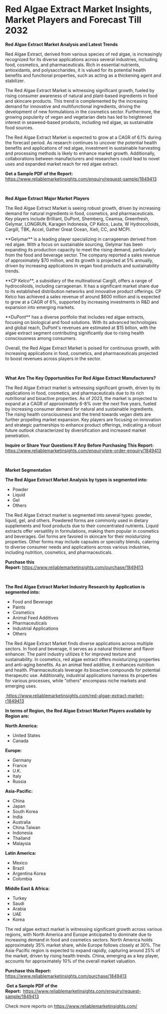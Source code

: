 <p><h1>Red Algae Extract Market Insights, Market Players and Forecast Till 2032</h1></p><p><strong>Red Algae Extract Market Analysis and Latest Trends</strong></p>
<p><p>Red Algae Extract, derived from various species of red algae, is increasingly recognized for its diverse applications across several industries, including food, cosmetics, and pharmaceuticals. Rich in essential nutrients, antioxidants, and polysaccharides, it is valued for its potential health benefits and functional properties, such as acting as a thickening agent and stabilizer.</p><p>The Red Algae Extract Market is witnessing significant growth, fueled by rising consumer awareness of natural and plant-based ingredients in food and skincare products. This trend is complemented by the increasing demand for innovative and multifunctional ingredients, driving the development of new formulations in the cosmetics sector. Furthermore, the growing popularity of vegan and vegetarian diets has led to heightened interest in seaweed-based products, including red algae, as sustainable food sources.</p><p>The Red Algae Extract Market is expected to grow at a CAGR of 6.1% during the forecast period. As research continues to uncover the potential health benefits and applications of red algae, investment in sustainable harvesting and processing methods is likely to enhance market growth. Additionally, collaborations between manufacturers and researchers could lead to novel uses and expanded market reach for red algae extract.</p></p>
<p><strong>Get a Sample PDF of the Report:&nbsp;</strong> <a href="https://www.reliablemarketinsights.com/enquiry/request-sample/1849413?utm_campaign=2535&utm_medium=2&utm_source=Github&utm_content=ia&utm_term=02042025&utm_id=red-algae-extract">https://www.reliablemarketinsights.com/enquiry/request-sample/1849413</a></p>
<p>&nbsp;</p>
<p><strong>Red Algae Extract Major Market Players</strong></p>
<p><p>The Red Algae Extract Market is seeing robust growth, driven by increasing demand for natural ingredients in food, cosmetics, and pharmaceuticals. Key players include Brilliant, DuPont, Shemberg, Ceamsa, Greenfresh, Gelymar, LONGRUN, Karagen Indonesia, CP Kelco, Lauta, W Hydrocolloids, Cargill, TBK, Accel, Gather Great Ocean, Xieli, CC, and MCPI.</p><p>**Gelymar** is a leading player specializing in carrageenan derived from red algae. With a focus on sustainable sourcing, Gelymar has been expanding its production capacity to meet the rising demand, particularly from the food and beverage sector. The company reported a sales revenue of approximately $70 million, and its growth is projected at 5% annually, driven by increasing applications in vegan food products and sustainability trends.</p><p>**CP Kelco**, a subsidiary of the multinational Cargill, offers a range of hydrocolloids, including carrageenan. It has a significant market share due to its established distribution networks and innovative product offerings. CP Kelco has achieved a sales revenue of around $600 million and is expected to grow at a CAGR of 6%, supported by increasing investments in R&D and expansion into emerging markets.</p><p>**DuPont** has a diverse portfolio that includes red algae extracts, focusing on biological and food solutions. With its advanced technologies and global reach, DuPont's revenues are estimated at $15 billion, with the algae extract segment contributing significantly due to rising health consciousness among consumers.</p><p>Overall, the Red Algae Extract Market is poised for continuous growth, with increasing applications in food, cosmetics, and pharmaceuticals projected to boost revenues across players in the sector.</p></p>
<p>&nbsp;</p>
<p><strong>What Are The Key Opportunities For Red Algae Extract Manufacturers?</strong></p>
<p><p>The Red Algae Extract market is witnessing significant growth, driven by its applications in food, cosmetics, and pharmaceuticals due to its rich nutritional and bioactive properties. As of 2023, the market is projected to expand at a CAGR of approximately 6-8% over the next five years, fueled by increasing consumer demand for natural and sustainable ingredients. The rising health consciousness and the trend towards vegan diets are further propelling market expansion. Key players are focusing on innovation and strategic partnerships to enhance product offerings, indicating a robust future outlook characterized by diversification and increased market penetration.</p></p>
<p><strong>Inquire or Share Your Questions If Any Before Purchasing This Report:</strong> <a href="https://www.reliablemarketinsights.com/enquiry/pre-order-enquiry/1849413?utm_campaign=2535&utm_medium=2&utm_source=Github&utm_content=ia&utm_term=02042025&utm_id=red-algae-extract">https://www.reliablemarketinsights.com/enquiry/pre-order-enquiry/1849413</a></p>
<p>&nbsp;</p>
<p><strong>Market Segmentation</strong></p>
<p><strong>The Red Algae Extract Market Analysis by types is segmented into:</strong></p>
<p><ul><li>Powder</li><li>Liquid</li><li>Gel</li><li>Others</li></ul></p>
<p><p>The Red Algae Extract market is segmented into several types: powder, liquid, gel, and others. Powdered forms are commonly used in dietary supplements and food products due to their concentrated nutrients. Liquid extracts offer versatility in formulations, making them popular in cosmetics and beverages. Gel forms are favored in skincare for their moisturizing properties. Other forms may include capsules or specialty blends, catering to diverse consumer needs and applications across various industries, including nutrition, cosmetics, and pharmaceuticals.</p></p>
<p><strong>Purchase this Report:&nbsp;</strong><a href="https://www.reliablemarketinsights.com/purchase/1849413?utm_campaign=2535&utm_medium=2&utm_source=Github&utm_content=ia&utm_term=02042025&utm_id=red-algae-extract">https://www.reliablemarketinsights.com/purchase/1849413</a></p>
<p>&nbsp;</p>
<p><strong>The Red Algae Extract Market Industry Research by Application is segmented into:</strong></p>
<p><ul><li>Food and Beverage</li><li>Paints</li><li>Cosmetics</li><li>Animal Feed Additives</li><li>Pharmaceuticals</li><li>Industrial Applications</li><li>Others</li></ul></p>
<p><p>The Red Algae Extract Market finds diverse applications across multiple sectors. In food and beverage, it serves as a natural thickener and flavor enhancer. The paint industry utilizes it for improved texture and sustainability. In cosmetics, red algae extract offers moisturizing properties and anti-aging benefits. As an animal feed additive, it enhances nutrition and health. Pharmaceuticals leverage its bioactive compounds for potential therapeutic use. Additionally, industrial applications harness its properties for various processes, while "others" encompass niche markets and emerging uses.</p></p>
<p><a href="https://www.reliablemarketinsights.com/red-algae-extract-market-r1849413?utm_campaign=2535&utm_medium=2&utm_source=Github&utm_content=ia&utm_term=02042025&utm_id=red-algae-extract">&nbsp;https://www.reliablemarketinsights.com/red-algae-extract-market-r1849413</a></p>
<p><strong>In terms of Region, the Red Algae Extract Market Players available by Region are:</strong></p>
<p>
    <p> <strong> North America: </strong>
        <ul>
            <li>United States</li>
            <li>Canada</li>
        </ul>
        </p> 
    <p> <strong> Europe: </strong>
        <ul>
            <li>Germany</li>
            <li>France</li>
            <li>U.K.</li>
            <li>Italy</li>
            <li>Russia</li>
        </ul>
        </p> 
    <p> <strong> Asia-Pacific: </strong>
        <ul>
            <li>China</li>
            <li>Japan</li>
            <li>South Korea</li>
            <li>India</li>
            <li>Australia</li>
            <li>China Taiwan</li>
            <li>Indonesia</li>
            <li>Thailand</li>
            <li>Malaysia</li>
        </ul>
        </p> 
    <p> <strong> Latin America: </strong>
        <ul>
            <li>Mexico</li>
            <li>Brazil</li>
            <li>Argentina Korea</li>
            <li>Colombia</li>
        </ul>
        </p> 
    <p> <strong> Middle East & Africa: </strong>
        <ul>
            <li>Turkey</li>
            <li>Saudi</li>
            <li>Arabia</li>
            <li>UAE</li>
            <li>Korea</li>
        </ul>
    </p>
    </p>
<p><p>The red algae extract market is witnessing significant growth across various regions, with North America and Europe anticipated to dominate due to increasing demand in food and cosmetics sectors. North America holds approximately 35% market share, while Europe follows closely at 30%. The Asia-Pacific region is expected to expand rapidly, capturing around 25% of the market, driven by rising health trends. China, emerging as a key player, accounts for approximately 10% of the overall market valuation.</p></p>
<p><strong>Purchase this Report: </strong><a href="https://www.reliablemarketinsights.com/purchase/1849413?utm_campaign=2535&utm_medium=2&utm_source=Github&utm_content=ia&utm_term=02042025&utm_id=red-algae-extract">https://www.reliablemarketinsights.com/purchase/1849413</a></p>
<p>&nbsp;<strong>Get a Sample PDF of the Report:&nbsp;&nbsp;</strong><a href="https://www.reliablemarketinsights.com/enquiry/request-sample/1849413?utm_campaign=2535&utm_medium=2&utm_source=Github&utm_content=ia&utm_term=02042025&utm_id=red-algae-extract">https://www.reliablemarketinsights.com/enquiry/request-sample/1849413</a></p>
<p><strong></strong></p>
<p>Check more reports on <a href="https://www.reliablemarketinsights.com/?utm_campaign=2535&utm_medium=2&utm_source=Github&utm_content=ia&utm_term=02042025&utm_id=red-algae-extract">https://www.reliablemarketinsights.com/</a></p>